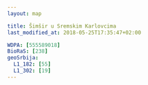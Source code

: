 ```yaml
---
layout: map

title: Šimšir u Sremskim Karlovcima
last_modified_at: 2018-05-25T17:35:47+02:00

WDPA: [555589018]
BioRaS: [238]
geoSrbija:
  L1_182: [55]
  L1_302: [19]
---
```

